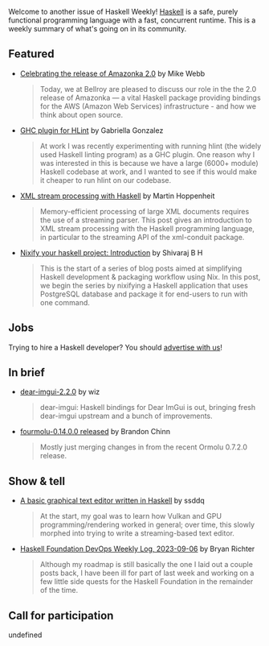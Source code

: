 Welcome to another issue of Haskell Weekly!
[Haskell](https://www.haskell.org) is a safe, purely functional programming language with a fast, concurrent runtime.
This is a weekly summary of what's going on in its community.

## Featured

- [Celebrating the release of Amazonka 2.0](https://exploring-better-ways.bellroy.com/celebrating-the-release-of-amazonka-2-0.html) by Mike Webb
  > Today, we at Bellroy are pleased to discuss our role in the the 2.0 release of Amazonka — a vital Haskell package providing bindings for the AWS (Amazon Web Services) infrastructure - and how we think about open source.
  
- [GHC plugin for HLint](https://www.haskellforall.com/2023/09/ghc-plugin-for-hlint.html) by Gabriella Gonzalez
  > At work I was recently experimenting with running hlint (the widely used Haskell linting program) as a GHC plugin. One reason why I was interested in this is because we have a large (6000+ module) Haskell codebase at work, and I wanted to see if this would make it cheaper to run hlint on our codebase.

- [XML stream processing with Haskell](https://martin.hoppenheit.info/blog/2023/xml-stream-processing-with-haskell/) by Martin Hoppenheit
  > Memory-efficient processing of large XML documents requires the use of a streaming parser. This post gives an introduction to XML stream processing with the Haskell programming language, in particular to the streaming API of the xml-conduit package.

- [Nixify your haskell project: Introduction](https://zero-to-flakes.com/blog/nixify-haskell-project-intro) by Shivaraj B H
  > This is the start of a series of blog posts aimed at simplifying Haskell development & packaging workflow using Nix. In this post, we begin the series by nixifying a Haskell application that uses PostgreSQL database and package it for end-users to run with one command.

## Jobs

Trying to hire a Haskell developer?
You should [advertise with us](https://haskellweekly.news/advertising.html)!

## In brief

- [dear-imgui-2.2.0](https://discourse.haskell.org/t/dear-imgui-2-2-0/7553) by wiz
  > dear-imgui: Haskell bindings for Dear ImGui is out, bringing fresh dear-imgui upstream and a bunch of improvements.

- [fourmolu-0.14.0.0 released](https://discourse.haskell.org/t/ann-fourmolu-0-14-0-0-released/7540) by Brandon Chinn
  > Mostly just merging changes in from the recent Ormolu 0.7.2.0 release.

## Show & tell

- [A basic graphical text editor written in Haskell](https://discourse.haskell.org/t/a-basic-graphical-text-editor-written-in-haskell/7551) by ssddq
  > At the start, my goal was to learn how Vulkan and GPU programming/rendering worked in general; over time, this slowly morphed into trying to write a streaming-based text editor.
  
- [Haskell Foundation DevOps Weekly Log, 2023-09-06](https://discourse.haskell.org/t/devops-weekly-log-2023-09-06/7537) by Bryan Richter
  > Although my roadmap is still basically the one I laid out a couple posts back, I have been ill for part of last week and working on a few little side quests for the Haskell Foundation in the remainder of the time.

## Call for participation

undefined
